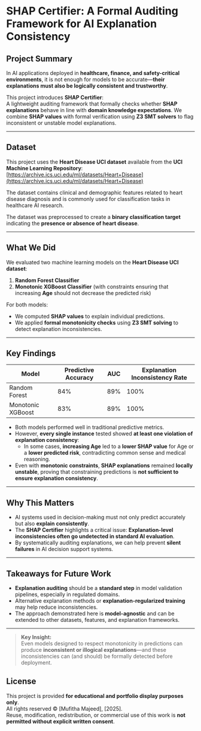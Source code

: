 # SHAP Certifier: A Formal Auditing Framework for AI Explanation Consistency

## Project Summary

In AI applications deployed in **healthcare, finance, and safety-critical environments**, it is not enough for models to be accurate—**their explanations must also be logically consistent and trustworthy**.

This project introduces **SHAP Certifier**:  
A lightweight auditing framework that formally checks whether **SHAP explanations** behave in line with **domain knowledge expectations**. We combine **SHAP values** with formal verification using **Z3 SMT solvers** to flag inconsistent or unstable model explanations.

---
## Dataset

This project uses the **Heart Disease UCI dataset** available from the **UCI Machine Learning Repository**:  
[https://archive.ics.uci.edu/ml/datasets/Heart+Disease](https://archive.ics.uci.edu/ml/datasets/Heart+Disease)

The dataset contains clinical and demographic features related to heart disease diagnosis and is commonly used for classification tasks in healthcare AI research.

The dataset was preprocessed to create a **binary classification target** indicating the **presence or absence of heart disease**.

---

## What We Did

We evaluated two machine learning models on the **Heart Disease UCI dataset**:

1. **Random Forest Classifier**
2. **Monotonic XGBoost Classifier** (with constraints ensuring that increasing **Age** should not decrease the predicted risk)

For both models:
- We computed **SHAP values** to explain individual predictions.
- We applied **formal monotonicity checks** using **Z3 SMT solving** to detect explanation inconsistencies.

---

## Key Findings

| Model                | Predictive Accuracy | AUC    | Explanation Inconsistency Rate |
|----------------------|--------------------|--------|---------------------------------|
| Random Forest        | 84%                | 89%    | 100%                           |
| Monotonic XGBoost    | 83%                | 89%    | 100%                           |

- Both models performed well in traditional predictive metrics.
- However, **every single instance** tested showed **at least one violation of explanation consistency**:
  - In some cases, **increasing Age** led to a **lower SHAP value** for Age or a **lower predicted risk**, contradicting common sense and medical reasoning.
- Even with **monotonic constraints**, **SHAP explanations** remained **locally unstable**, proving that constraining predictions is **not sufficient to ensure explanation consistency**.

---

## Why This Matters

- AI systems used in decision-making must not only predict accurately but also **explain consistently**.
- The **SHAP Certifier** highlights a critical issue: **Explanation-level inconsistencies often go undetected in standard AI evaluation**.
- By systematically auditing explanations, we can help prevent **silent failures** in AI decision support systems.

---

## Takeaways for Future Work

- **Explanation auditing** should be a **standard step** in model validation pipelines, especially in regulated domains.
- Alternative explanation methods or **explanation-regularized training** may help reduce inconsistencies.
- The approach demonstrated here is **model-agnostic** and can be extended to other datasets, features, and explanation frameworks.

---

> **Key Insight:**  
> Even models designed to respect monotonicity in predictions can produce **inconsistent or illogical explanations**—and these inconsistencies can (and should) be formally detected before deployment.


## License

This project is provided **for educational and portfolio display purposes only**.  
All rights reserved © [Mufitha Majeed], [2025].  
Reuse, modification, redistribution, or commercial use of this work is **not permitted without explicit written consent**.
